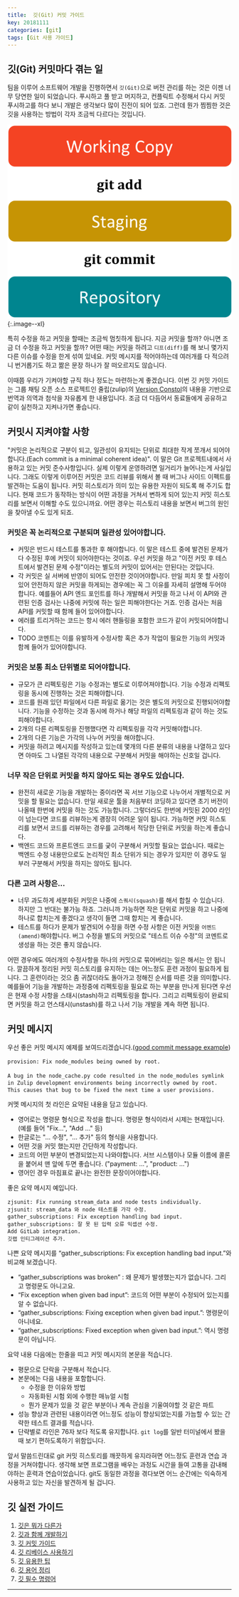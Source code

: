 ```yaml
---
title:  깃(Git) 커밋 가이드
key: 20181111
categories: [git]
tags: [Git 사용 가이드]
---
```


## 깃(Git) 커밋마다 겪는 일
팀을 이루어 소프트웨어 개발을 진행하면서 `깃(Git)`으로 버전 관리를 하는 것은 이젠 너무 당연한 일이 되었습니다. 푸시하고 풀 받고 머지하고, 컨플릭트 수정해서 다시 커밋 푸시하고를 하다 보니 개발은 생각보다 많이 진전이 되어 있죠. 그런데 뭔가 찜찜한 것은 깃을 사용하는 방법이 각자 조금씩 다르다는 것입니다.

![git commit](/assets/images/git-commit.png){:.image--xl}

특히 수정을 하고 커밋을 할때는 조금씩 멈칫하게 됩니다. 지금 커밋을 할까? 아니면 조금 더 수정을 하고 커밋을 할까? 어떤 때는 커밋을 하려고 `디프(diff)`를 해 보니 몇가지 다른 이슈를 수정을 한게 섞여 있네요. 커밋 메시지를 적어야하는데 여러개를 다 적으려니 번거롭기도 하고 짦은 문장 하나가 잘 떠오르지도 않습니다.

이때쯤 우리가 기켜야할 규직 하나 정도는 마련하는게 좋겠습니다. 이번 깃 커밋 가이드는 그룹 채팅 오픈 소스 프로젝트인 줄립(zulip)의 [Version Constol](https://zulip.readthedocs.io/en/latest/contributing/version-control.html)의 내용을 기반으로 번역과 의역과 첨삭을 자유롭게 한 내용입니다. 조금 더 다듬어서 동료들에게 공유하고 같이 실천하고 지켜나가면  좋습니다.

## 커밋시 지켜야할 사항
"커밋은 논리적으로 구분이 되고, 일관성이 유지되는 단위로 최대한 작게 쪼개서 되어야합니다.(Each commit is a minimal coherent idea)". 이 말은 Git 프로젝트내에서 사용하고 있는 커밋 준수사항입니다. 실제 이렇게 운영하려면 일거리가 늘어나는게 사실입니다. 그래도 이렇게 이루어진 커밋은 코드 리뷰를 위해서 볼 때 버그나 사이드 이펙트를 발견하는 도움이 됩니다. 커밋 히스토리가 의미 있는 유용한 자원이 되도록 해 주기도 합니다. 현재 코드가 동작하는 방식이 어떤 과정을 거쳐서 변하게 되어 있는지 커밋 히스토리를 보면서 이해할 수도 있으니까요. 어떤 경우는 히스토리 내용을 보면서 버그의 원인을 찾아낼 수도 있게 되죠.

### 커밋은 꼭 논리적으로 구분되며 일관성 있어야합니다.
- 커밋은 반드시 테스트를 통과한 후 해야합니다. 이 말은 테스트 중에 발견된 문제가 다 수정된 후에 커밋이 되어야한다는 것이죠. 우선 커밋을 하고 "이전 커밋 후 테스트에서 발견된 문제 수정"이라는 별도의 커밋이 있어서는 안된다는 것입니다.
- 각 커밋은 실 서버에 반영이 되어도 안전한 것이어야합니다. 만일 피치 못 할 사정이 있어 안전하지 않은 커밋을 하게되는 경우에는 꼭 그 이유를 자세히 설명해 두어야합니다. 예를들어 API 엔드 포인트를 하나 개발해서 커밋을 하고 나서 이 API와 관련된 인증 검사는 나중에 커밋에 하는 일은 피해야한다는 거죠. 인증 검사는 처음 API를 커밋할 때 함께 들어 있어야합니다.
- 에러를 트리거하는 코드는 항시 에러 핸들링을 포함한 코드가 같이 커밋되어야합니다.
- TODO 코멘트는 이를 유발하게 수정사항 혹은 추가 작업이 필요한 기능의 커밋과 함께 들어가 있어야합니다.

### 커밋은 보통 최소 단위별로 되어야합니다.
- 규모가 큰 리펙토링은 기능 수정과는 별도로 이루어져야합니다. 기능 수정과 리펙토링을 동시에 진행하는 것은 피해야합니다.
- 코드를 원래 있던 파일에서 다른 파일로 옮기는 것은 별도의 커밋으로 진행되어야합니다. 기능을 수정하는 것과 동시에 하거나 해당 파일의 리펙토링과 같이 하는 것도 피해야합니다.
- 2개의 다른 리펙토링을 진행했다면 각 리펙토링을 각각 커밋해야합니다.
- 2개의 다른 기능은 가각의 나누어 커밋을 해야합니다.
- 커밋을 하려고 메시지를 작성하고 있는데 몇개의 다른 분류의 내용을 나열하고 있다면 아마도 그 나열된 각각의 내용으로 구분해서 커밋을 해야하는 신호일 겁니다. 

### 너무 작은 단위로 커밋을 하지 않아도 되는 경우도 있습니다.
- 완전히 새로운 기능을 개발하는 중이라면 꼭 서브 기능으로 나누어서 개별적으로 커밋을 할 필요는 없습니다. 만일 새로운 툴을 처음부터 코딩하고 있다면 초기 버전이 나올때 한번에 커밋을 하는 것도 가능합니다. 그렇더라도 한번에 커밋된 2000 라인이 넘는다면 코드를 리뷰하는게 괭장히 어려운 일이 됩니다. 가능하면 커밋 히스토리를 보면서 코드를 리뷰하는 경우를 고려해서  적당한 단위로 커밋을 하는게 좋습니다.
- 백엔드 코드와 프론트엔드 코드를 궂이 구분해서 커밋할 필요는 없습니다. 때로는 백엔드 수정 내용만으로도 논리적인 최소 단위가 되는 경우가 있지만 이 경우도 일부러 구분해서 커밋을 하지는 않아도 됩니다.

### 다른 고려 사항은...
- 너무 과도하게 세분화된 커밋은 나중에 `스쿼시(squash)`를 해서 합칠 수 있습니다. 하지만 그 반대는 불가능 하죠. 그러니까 가능하면 작은 단위로 커밋을 하고 나중에 하나로 합치는게 좋겠다고 생각이 들면 그때 합치는 게 좋습니다.
- 테스트를 하다가 문제가 발견되어 수정을 하면 수정 사항은 이전 커밋을 `어멘드(amend)`해야합니다. 버그 수정을 별도의 커밋으로 "테스트 이슈 수정"의 코멘트로 생성을 하는 것은 좋지 않습니다.

어떤 경우에도 여러개의 수정사항을 하나의 커밋으로 묶어버리는 일은 해서는 안 됩니다. 깔끔하게 정리된 커밋 히스토리를 유지하는 데는 어느정도 훈련 과정이 필요하게 됩니다. 그 훈련이라는 것으 좀 귀찮더라도 돌아가고 정해진 순서를 따른 것을 의미합니다. 예를들어 기능을 개발하는 과정중에 리펙토링을 필요로 하는 부분을 만나게 된다면 우선은 현재 수정 사항을 스태시(stash)하고 리펙토링을 합니다. 그리고 리펙토링이 완료되면 커밋을 하고 언스태시(unstash)를 하고 나서 기능 개발을 계속 하면 됩니다.

## 커밋 메시지
우선 좋은 커밋 메시지 예제를 보여드리겠습니다.([good commit message example](https://github.com/zulip/zulip/commit/cd5b38f5d8bdcc1771ad794f37262a61843c56c0))
```
provision: Fix node_modules being owned by root.

A bug in the node_cache.py code resulted in the node_modules symlink
in Zulip development environments being incorrectly owned by root.
This causes that bug to be fixed the next time a user provisions.
```
커멧 메시지의 첫 라인은 요약된 내용을 담고 있습니다.
- 영어로는 명령문 형식으로 작성을 합니다. 명령문 형식이라서 시제는 현재입니다. (예를 들어 "Fix...", "Add ..." 등)
- 한글로는 "... 수정", "... 추가" 등의 형식을 사용합니다.
- 어떤 것을 커밋 했는지만 간단하게 작성합니다.
- 코드의 어떤 부분이 변경되었는지 나와야합니다. 서브 시스템이나 모듈 이름에 콜론을 붙어셔 맨 앞에 두면 좋습니다. ("payment: ...", "product: ...")
- 영어인 경우 마침표로 끝나는 완전한 문장이어야합니다.

좋은 요약 메시지 예입니다.
```
zjsunit: Fix running stream_data and node tests individually.
zjsunit: stream_data 와 node 테스트를 가각 수정.
gather_subscriptions: Fix exception handling bad input.
gather_subscriptions: 잘 못 된 입력 오류 익셉션 수정.
Add GitLab integration.
깃랩 인티그레이션 추가.
```
나쁜 요약 메시지를 “gather_subscriptions: Fix exception handling bad input.”와 비교해 보겠습니다.
- “gather_subscriptions was broken” : 왜 문제가 발생했는지가 없습니다. 그리고 명령문도 아니고요.
- “Fix exception when given bad input”: 코드의 어떤 부분이 수정되어 있는지를 알 수 없습니다.
- “gather_subscriptions: Fixing exception when given bad input.”: 명령문이 아니네요.
- “gather_subscriptions: Fixed exception when given bad input.”: 역시 명령문이 아닙니다.

요약 내용 다음에는 한줄을 띠고 커밋 메시지의 본문을 적습니다.
- 평문으로 단락을 구분해서 적습니다.
- 본문에는 다음 내용을 포함합니다.
   - 수정을 한 이유와 방법
   - 자동화된 시험 외에 수행한 매뉴얼 시험
   - 뭔가 문제가 있을 것 같은 부분이나 계속 관심을 기울여야할 것 같은 파트
- 성능 향상과 관련된 내용이라면 어느정도 성능이 향상되었는지를 가늠할 수 있는 간략한 테스트 결과를 적습니다.
- 단략별로 라인은 76자 보다 적도록 유지합니다. `git log`를 일반 터미널에서 봤을 때 보기 편하도록하기 위함입니다.


앞서 말씀드린대로 git 커밋 히스토리를 깨끗하게 유지라혀면 어느정도 훈련과 연습 과정을 거쳐야합니다. 생각해 보면 프로그램을 배우는 과정도 시간을 들여 고통을 감내해야하는 훈력과 연습이었습니다. git도 동일한 과정을 겪다보면 어느 순간에는 익숙하게 사용하고 있는 자신을 발견하게 될 겁니다.

## 깃 실전 가이드
1. [깃은 뭐가 다른가](/git/how-git-is-different.html)
2. [깃과 함께 개발하기](/git/using-git-as-you-work.html)
3. [깃 커밋 가이드](/git/git-commit-discipline.html)
4. [깃 리베이스 사용하기](/git/git-rebase-workflow.html)
5. [깃 유용한 팁](/git/git-tips-you-need.html)
6. [깃 용어 정리](/git/important-git-terms.html)
7. [깃 필수 명령어](/git/git-cheat-sheet.html)

---